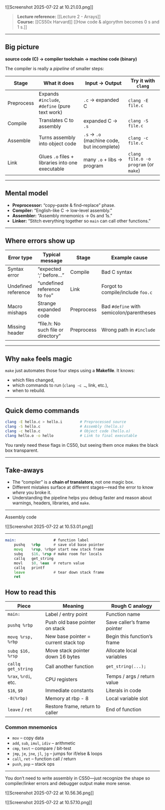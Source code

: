 ![[Screenshot 2025-07-22 at 10.21.03.png]]


> **Lecture reference:** [[Lecture 2 - Arrays]]  
> **Course:** [[CS50x Harvard]]
> [[How code & algorythm becomes 0 s and 1 s.]]

---

## Big picture

**source code (C) → compiler toolchain → machine code (binary)**

The compiler is really a *pipeline* of smaller steps:

| Stage | What it does | Input → Output | Try it with `clang` |
|-------|---------------|----------------|---------------------|
| Preprocess | Expands `#include`, `#define` (pure text work) | `.c` → expanded C | `clang -E file.c` |
| Compile | Translates C to assembly | expanded C → `.s` | `clang -S file.c` |
| Assemble | Turns assembly into object code | `.s` → `.o` (machine code, but incomplete) | `clang -c file.c` |
| Link | Glues `.o` files + libraries into one executable | many `.o` + libs → program | `clang file.o -o program` (or `make`) |

---

## Mental model

- **Preprocessor:** “copy–paste & find–replace” phase.  
- **Compiler:** “English-like C → low-level assembly.”  
- **Assembler:** “Assembly mnemonics → 0s and 1s.”  
- **Linker:** “Stitch everything together so `main` can call other functions.”

---

## Where errors show up

| Error type | Typical message | Stage | Example cause |
|------------|------------------|-------|---------------|
| Syntax error | “expected ‘;’ before…” | Compile | Bad C syntax |
| Undefined reference | “undefined reference to `foo`” | Link | Forgot to compile/include `foo.c` |
| Macro mishaps | Strange expanded code | Preprocess | Bad `#define` with semicolon/parentheses |
| Missing header | “file.h: No such file or directory” | Preprocess | Wrong path in `#include` |

---

## Why `make` feels magic

`make` just automates those four steps using a **Makefile**. It knows:

- which files changed,
- which commands to run (`clang -c …`, link, etc.),
- when to rebuild.

---

## Quick demo commands

```bash
clang -E hello.c > hello.i        # Preprocessed source
clang -S hello.c                  # Assembly (hello.s)
clang -c hello.c                  # Object code (hello.o)
clang hello.o -o hello            # Link to final executable
```

You rarely need these flags in CS50, but seeing them once makes the black box transparent.

---

## Take-aways

- The “compiler” is a **chain of translators**, not one magic box.  
- Different mistakes surface at different stages—read the error to know *where* you broke it.  
- Understanding the pipeline helps you debug faster and reason about warnings, headers, libraries, and `make`.

---

Assembly code


![[Screenshot 2025-07-22 at 10.53.01.png]]


---

```asm
main:                 # function label
    pushq   %rbp      # save old base pointer
    movq    %rsp, %rbp# start new stack frame
    subq    $16, %rsp # make room for locals
    callq   get_string
    movl    $0, %eax  # return value
    callq   printf
    leave             # tear down stack frame
    ret
```

## How to read this

| Piece                | Meaning                              | Rough C analogy                 |
|----------------------|--------------------------------------|---------------------------------|
| `main:`              | Label / entry point                  | Function name                   |
| `pushq %rbp`         | Push old base pointer on stack       | Save caller’s frame pointer     |
| `movq %rsp, %rbp`    | New base pointer = current stack top | Begin this function’s frame     |
| `subq $16, %rsp`     | Move stack pointer down 16 bytes     | Allocate local variables        |
| `callq get_string`   | Call another function                | `get_string(...);`              |
| `%rax`, `%rdi`, etc. | CPU registers                        | Temps / args / return value     |
| `$16`, `$0`          | Immediate constants                  | Literals in code                |
| `-8(%rbp)`           | Memory at rbp - 8                    | Local variable slot             |
| `leave` / `ret`      | Restore frame, return to caller      | End of function                 |

### Common mnemonics

- `mov` – copy data  
- `add`, `sub`, `imul`, `idiv` – arithmetic  
- `cmp`, `test` – compare / bit-test  
- `jmp`, `je`, `jne`, `jl`, `jg` – jumps for if/else & loops  
- `call`, `ret` – function call / return  
- `push`, `pop` – stack ops

---

You don’t need to write assembly in CS50—just recognize the shape so compiler/linker errors and debugger output make more sense.


![[Screenshot 2025-07-22 at 10.56.36.png]]


![[Screenshot 2025-07-22 at 10.57.10.png]]